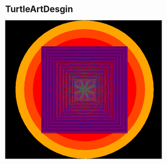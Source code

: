 # TurtleArtDesgin
<img src="https://github.com/Andrew6997/TurtleArtDesgin/blob/master/HomeWork.PNG">
